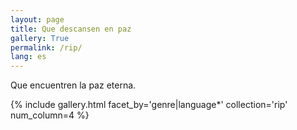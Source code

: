 ```yaml
---
layout: page
title: Que descansen en paz
gallery: True
permalink: /rip/
lang: es
---
```


Que encuentren la paz eterna.

{% include gallery.html facet_by='genre|language*' collection='rip' num_column=4 %}
